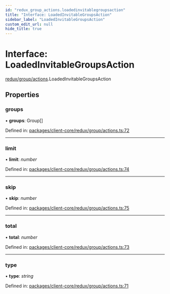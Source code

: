 ```yaml
---
id: "redux_group_actions.loadedinvitablegroupsaction"
title: "Interface: LoadedInvitableGroupsAction"
sidebar_label: "LoadedInvitableGroupsAction"
custom_edit_url: null
hide_title: true
---
```


# Interface: LoadedInvitableGroupsAction

[redux/group/actions](../modules/redux_group_actions.md).LoadedInvitableGroupsAction

## Properties

### groups

• **groups**: Group[]

Defined in: [packages/client-core/redux/group/actions.ts:72](https://github.com/xr3ngine/xr3ngine/blob/56376a778/packages/client-core/redux/group/actions.ts#L72)

___

### limit

• **limit**: *number*

Defined in: [packages/client-core/redux/group/actions.ts:74](https://github.com/xr3ngine/xr3ngine/blob/56376a778/packages/client-core/redux/group/actions.ts#L74)

___

### skip

• **skip**: *number*

Defined in: [packages/client-core/redux/group/actions.ts:75](https://github.com/xr3ngine/xr3ngine/blob/56376a778/packages/client-core/redux/group/actions.ts#L75)

___

### total

• **total**: *number*

Defined in: [packages/client-core/redux/group/actions.ts:73](https://github.com/xr3ngine/xr3ngine/blob/56376a778/packages/client-core/redux/group/actions.ts#L73)

___

### type

• **type**: *string*

Defined in: [packages/client-core/redux/group/actions.ts:71](https://github.com/xr3ngine/xr3ngine/blob/56376a778/packages/client-core/redux/group/actions.ts#L71)
